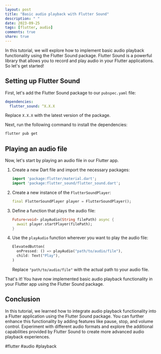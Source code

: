 ```yaml
---
layout: post
title: "Basic audio playback with Flutter Sound"
description: " "
date: 2023-09-25
tags: [flutter, audio]
comments: true
share: true
---
```


In this tutorial, we will explore how to implement basic audio playback functionality using the Flutter Sound package. Flutter Sound is a powerful library that allows you to record and play audio in your Flutter applications. So let's get started!

## Setting up Flutter Sound

First, let's add the Flutter Sound package to our `pubspec.yaml` file:

```yaml
dependencies:
  flutter_sound: ^X.X.X
```

Replace `X.X.X` with the latest version of the package.

Next, run the following command to install the dependencies:

```bash
flutter pub get
```

## Playing an audio file

Now, let's start by playing an audio file in our Flutter app. 

1. Create a new Dart file and import the necessary packages:

   ```dart
   import 'package:flutter/material.dart';
   import 'package:flutter_sound/flutter_sound.dart';
   ```

2. Create a new instance of the `FlutterSoundPlayer`:

   ```dart
   final FlutterSoundPlayer player = FlutterSoundPlayer();
   ```

3. Define a function that plays the audio file:

   ```dart
   Future<void> playAudio(String filePath) async {
     await player.startPlayer(filePath);
   }
   ```

4. Use the `playAudio` function wherever you want to play the audio file:

   ```dart
   ElevatedButton(
     onPressed: () => playAudio("path/to/audio/file"),
     child: Text("Play"),
   )
   ```

   Replace `"path/to/audio/file"` with the actual path to your audio file.

That's it! You have now implemented basic audio playback functionality in your Flutter app using the Flutter Sound package.

## Conclusion

In this tutorial, we learned how to integrate audio playback functionality into a Flutter application using the Flutter Sound package. You can further enhance this functionality by adding features like pause, stop, and volume control. Experiment with different audio formats and explore the additional capabilities provided by Flutter Sound to create more advanced audio playback experiences.

#flutter #audio #playback